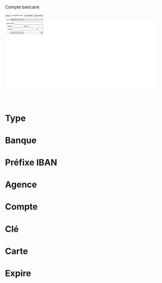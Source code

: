 




Compte bancaire




![](../../assets/images/Banques/2-2/OngletCompteBancaire.png)


 


# Type


# Banque


# Préfixe IBAN


# Agence


# Compte


# Clé


# Carte


# Expire


